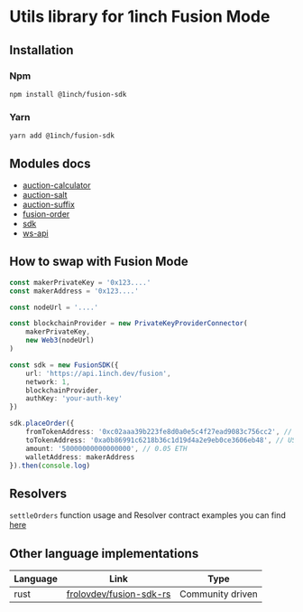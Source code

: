 # Utils library for 1inch Fusion Mode

## Installation

### Npm

```
npm install @1inch/fusion-sdk
```

### Yarn

```
yarn add @1inch/fusion-sdk
```

## Modules docs

-   [auction-calculator](src/auction-calculator/README.md)
-   [auction-salt](src/fusion-order/auction-details/README.md)
-   [auction-suffix](src/fusion-order/settlement-post-interaction-data/README.md)
-   [fusion-order](src/fusion-order/README.md)
-   [sdk](src/sdk/README.md)
-   [ws-api](src/ws-api/README.md)

## How to swap with Fusion Mode

```typescript
const makerPrivateKey = '0x123....'
const makerAddress = '0x123....'

const nodeUrl = '....'

const blockchainProvider = new PrivateKeyProviderConnector(
    makerPrivateKey,
    new Web3(nodeUrl)
)

const sdk = new FusionSDK({
    url: 'https://api.1inch.dev/fusion',
    network: 1,
    blockchainProvider,
    authKey: 'your-auth-key'
})

sdk.placeOrder({
    fromTokenAddress: '0xc02aaa39b223fe8d0a0e5c4f27ead9083c756cc2', // WETH
    toTokenAddress: '0xa0b86991c6218b36c1d19d4a2e9eb0ce3606eb48', // USDC
    amount: '50000000000000000', // 0.05 ETH
    walletAddress: makerAddress
}).then(console.log)
```

## Resolvers

`settleOrders` function usage and Resolver contract examples you can find [here](https://github.com/1inch/fusion-resolver-example)

## Other language implementations

| Language | Link                                                                  | Type             |
| -------- | --------------------------------------------------------------------- | ---------------- |
| rust     | [frolovdev/fusion-sdk-rs](https://github.com/frolovdev/fusion-sdk-rs) | Community driven |
